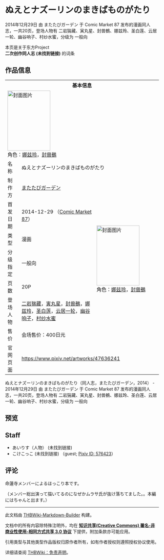 # ぬえとナズーリンのまきばものがたり

<!-- source html: G:\repos\THBWiki-Markdown-Builder\THBWikiMarkdown\Temp\main\5\5b\ns0%3A%E3%81%AC%E3%81%88%E3%81%A8%E3%83%8A%E3%82%BA%E3%83%BC%E3%83%AA%E3%83%B3%E3%81%AE%E3%81%BE%E3%81%8D%E3%81%B0%E3%82%82%E3%81%AE%E3%81%8C%E3%81%9F%E3%82%8A.html -->

2014年12月29日 由 またたびガーデン 于 Comic Market 87 发布的漫画同人志，一共20页，登场人物有 二岩猯藏、寅丸星、封兽鵺、娜兹玲、圣白莲、云居一轮、幽谷响子、村纱水蜜，分级为 一般向

本页是关于东方Project  
 **二次创作同人志 (未找到链接)** 的词条

## 作品信息

<table><tbody><tr><th colspan="3">基本信息</th></tr><tr><td class="cover-artwork-mobile" colspan="2"><a href="./文件-ぬえとナズーリンのまきばものがたり封面.jpg.md" class="image" title="封面图片"><img alt="封面图片" src="https://upload.thwiki.cc/thumb/7/72/%E3%81%AC%E3%81%88%E3%81%A8%E3%83%8A%E3%82%BA%E3%83%BC%E3%83%AA%E3%83%B3%E3%81%AE%E3%81%BE%E3%81%8D%E3%81%B0%E3%82%82%E3%81%AE%E3%81%8C%E3%81%9F%E3%82%8A%E5%B0%81%E9%9D%A2.jpg/140px-%E3%81%AC%E3%81%88%E3%81%A8%E3%83%8A%E3%82%BA%E3%83%BC%E3%83%AA%E3%83%B3%E3%81%AE%E3%81%BE%E3%81%8D%E3%81%B0%E3%82%82%E3%81%AE%E3%81%8C%E3%81%9F%E3%82%8A%E5%B0%81%E9%9D%A2.jpg" decoding="async" loading="lazy" width="140" height="196" srcset="https://upload.thwiki.cc/thumb/7/72/%E3%81%AC%E3%81%88%E3%81%A8%E3%83%8A%E3%82%BA%E3%83%BC%E3%83%AA%E3%83%B3%E3%81%AE%E3%81%BE%E3%81%8D%E3%81%B0%E3%82%82%E3%81%AE%E3%81%8C%E3%81%9F%E3%82%8A%E5%B0%81%E9%9D%A2.jpg/210px-%E3%81%AC%E3%81%88%E3%81%A8%E3%83%8A%E3%82%BA%E3%83%BC%E3%83%AA%E3%83%B3%E3%81%AE%E3%81%BE%E3%81%8D%E3%81%B0%E3%82%82%E3%81%AE%E3%81%8C%E3%81%9F%E3%82%8A%E5%B0%81%E9%9D%A2.jpg 1.5x, https://upload.thwiki.cc/thumb/7/72/%E3%81%AC%E3%81%88%E3%81%A8%E3%83%8A%E3%82%BA%E3%83%BC%E3%83%AA%E3%83%B3%E3%81%AE%E3%81%BE%E3%81%8D%E3%81%B0%E3%82%82%E3%81%AE%E3%81%8C%E3%81%9F%E3%82%8A%E5%B0%81%E9%9D%A2.jpg/280px-%E3%81%AC%E3%81%88%E3%81%A8%E3%83%8A%E3%82%BA%E3%83%BC%E3%83%AA%E3%83%B3%E3%81%AE%E3%81%BE%E3%81%8D%E3%81%B0%E3%82%82%E3%81%AE%E3%81%8C%E3%81%9F%E3%82%8A%E5%B0%81%E9%9D%A2.jpg 2x" data-file-width="630" data-file-height="883"></a><div class="cover-char">角色：<a href="./娜兹玲.md" title="娜兹玲">娜兹玲</a>，<a href="./封兽鵺.md" title="封兽鵺">封兽鵺</a></div></td>
</tr><tr><td class="label">名称</td><td colspan="2"> ぬえとナズーリンのまきばものがたり </td></tr><tr><td class="label">制作方</td><td><a href="./またたびガーデン.md" title="またたびガーデン">またたびガーデン</a></td><td class="cover-artwork" rowspan="7" style="min-width:196px;"><a href="./文件-ぬえとナズーリンのまきばものがたり封面.jpg.md" class="image" title="封面图片"><img alt="封面图片" src="https://upload.thwiki.cc/thumb/7/72/%E3%81%AC%E3%81%88%E3%81%A8%E3%83%8A%E3%82%BA%E3%83%BC%E3%83%AA%E3%83%B3%E3%81%AE%E3%81%BE%E3%81%8D%E3%81%B0%E3%82%82%E3%81%AE%E3%81%8C%E3%81%9F%E3%82%8A%E5%B0%81%E9%9D%A2.jpg/140px-%E3%81%AC%E3%81%88%E3%81%A8%E3%83%8A%E3%82%BA%E3%83%BC%E3%83%AA%E3%83%B3%E3%81%AE%E3%81%BE%E3%81%8D%E3%81%B0%E3%82%82%E3%81%AE%E3%81%8C%E3%81%9F%E3%82%8A%E5%B0%81%E9%9D%A2.jpg" decoding="async" loading="lazy" width="140" height="196" srcset="https://upload.thwiki.cc/thumb/7/72/%E3%81%AC%E3%81%88%E3%81%A8%E3%83%8A%E3%82%BA%E3%83%BC%E3%83%AA%E3%83%B3%E3%81%AE%E3%81%BE%E3%81%8D%E3%81%B0%E3%82%82%E3%81%AE%E3%81%8C%E3%81%9F%E3%82%8A%E5%B0%81%E9%9D%A2.jpg/210px-%E3%81%AC%E3%81%88%E3%81%A8%E3%83%8A%E3%82%BA%E3%83%BC%E3%83%AA%E3%83%B3%E3%81%AE%E3%81%BE%E3%81%8D%E3%81%B0%E3%82%82%E3%81%AE%E3%81%8C%E3%81%9F%E3%82%8A%E5%B0%81%E9%9D%A2.jpg 1.5x, https://upload.thwiki.cc/thumb/7/72/%E3%81%AC%E3%81%88%E3%81%A8%E3%83%8A%E3%82%BA%E3%83%BC%E3%83%AA%E3%83%B3%E3%81%AE%E3%81%BE%E3%81%8D%E3%81%B0%E3%82%82%E3%81%AE%E3%81%8C%E3%81%9F%E3%82%8A%E5%B0%81%E9%9D%A2.jpg/280px-%E3%81%AC%E3%81%88%E3%81%A8%E3%83%8A%E3%82%BA%E3%83%BC%E3%83%AA%E3%83%B3%E3%81%AE%E3%81%BE%E3%81%8D%E3%81%B0%E3%82%82%E3%81%AE%E3%81%8C%E3%81%9F%E3%82%8A%E5%B0%81%E9%9D%A2.jpg 2x" data-file-width="630" data-file-height="883"></a><div class="cover-char">角色：<a href="./娜兹玲.md" title="娜兹玲">娜兹玲</a>，<a href="./封兽鵺.md" title="封兽鵺">封兽鵺</a></div></td>
</tr><tr><td class="label">首发日期</td><td>2014-12-29&#160;（<a href="/展会作品列表?e=Comic+Market%2387">Comic Market 87</a>）</td></tr><tr><td class="label">类型</td><td>漫画</td></tr><tr><td class="label">分级指定</td><td>一般向</td></tr><tr><td class="label">页数</td><td>20P</td></tr><tr><td class="label">登场人物</td><td><a href="./二岩猯藏.md" title="二岩猯藏">二岩猯藏</a>，<a href="./寅丸星.md" title="寅丸星">寅丸星</a>，<a href="./封兽鵺.md" title="封兽鵺">封兽鵺</a>，<a href="./娜兹玲.md" title="娜兹玲">娜兹玲</a>，<a href="./圣白莲.md" title="圣白莲">圣白莲</a>，<a href="./云居一轮.md" title="云居一轮">云居一轮</a>，<a href="./幽谷响子.md" title="幽谷响子">幽谷响子</a>，<a href="./村纱水蜜.md" title="村纱水蜜">村纱水蜜</a></td></tr><tr><td class="label">售价</td><td>会场售价：400日元</td></tr>
<tr><td class="label">官网页面</td><td colspan="2"><a rel="nofollow" class="external free" href="https://www.pixiv.net/artworks/47636241">https://www.pixiv.net/artworks/47636241</a></td></tr></tbody></table>

ぬえとナズーリンのまきばものがたり（同人志，またたびガーデン，2014） - 2014年12月29日 由 またたびガーデン 于 Comic Market 87 发布的漫画同人志，一共20页，登场人物有 二岩猯藏、寅丸星、封兽鵺、娜兹玲、圣白莲、云居一轮、幽谷响子、村纱水蜜，分级为 一般向

## 预览

## Staff
- あいりす（人物） (未找到链接)
- こけこっこ (未找到链接) （guest; [Pixiv ID: 576423](https://www.pixiv.net/users/576423)）


## 评论

  
命蓮寺メンバーによるほっこり本です。  

（メンバー総出演って描いてるのになぜかムラサ氏が抜け落ちてました。。本編にはちゃんと出ます。）
  


  
  

  





---

此文档由 [THBWiki-Markdown-Builder](https://github.com/Delsin-Yu/THBWiki-Markdown-Builder) 构建。

文档中的所有内容除特殊注明外，均在 [**知识共享(Creative Commons) 署名-非商业性使用-相同方式共享 3.0 协议**](https://creativecommons.org/licenses/by-sa/3.0/deed.zh-hans) 下提供，附加条款亦可能应用。

引用类型与其他类型作品版权归原作者所有，如有作者授权则遵照授权协议使用。

详细请查阅 [THBWiki：免责声明](https://thbwiki.cc/THBWiki:%E5%85%8D%E8%B4%A3%E5%A3%B0%E6%98%8E)。


